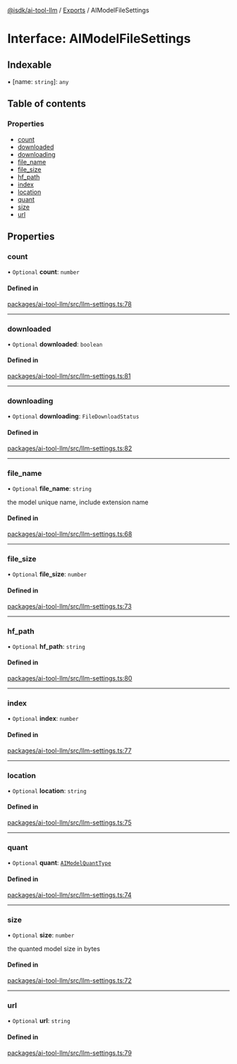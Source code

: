 [@isdk/ai-tool-llm](../README.md) / [Exports](../modules.md) / AIModelFileSettings

# Interface: AIModelFileSettings

## Indexable

▪ [name: `string`]: `any`

## Table of contents

### Properties

- [count](AIModelFileSettings.md#count)
- [downloaded](AIModelFileSettings.md#downloaded)
- [downloading](AIModelFileSettings.md#downloading)
- [file\_name](AIModelFileSettings.md#file_name)
- [file\_size](AIModelFileSettings.md#file_size)
- [hf\_path](AIModelFileSettings.md#hf_path)
- [index](AIModelFileSettings.md#index)
- [location](AIModelFileSettings.md#location)
- [quant](AIModelFileSettings.md#quant)
- [size](AIModelFileSettings.md#size)
- [url](AIModelFileSettings.md#url)

## Properties

### count

• `Optional` **count**: `number`

#### Defined in

[packages/ai-tool-llm/src/llm-settings.ts:78](https://github.com/isdk/ai-tool-llm.js/blob/40262309ef9265215df2dd0d31853b28da52b5cc/src/llm-settings.ts#L78)

___

### downloaded

• `Optional` **downloaded**: `boolean`

#### Defined in

[packages/ai-tool-llm/src/llm-settings.ts:81](https://github.com/isdk/ai-tool-llm.js/blob/40262309ef9265215df2dd0d31853b28da52b5cc/src/llm-settings.ts#L81)

___

### downloading

• `Optional` **downloading**: `FileDownloadStatus`

#### Defined in

[packages/ai-tool-llm/src/llm-settings.ts:82](https://github.com/isdk/ai-tool-llm.js/blob/40262309ef9265215df2dd0d31853b28da52b5cc/src/llm-settings.ts#L82)

___

### file\_name

• `Optional` **file\_name**: `string`

the model unique name, include extension name

#### Defined in

[packages/ai-tool-llm/src/llm-settings.ts:68](https://github.com/isdk/ai-tool-llm.js/blob/40262309ef9265215df2dd0d31853b28da52b5cc/src/llm-settings.ts#L68)

___

### file\_size

• `Optional` **file\_size**: `number`

#### Defined in

[packages/ai-tool-llm/src/llm-settings.ts:73](https://github.com/isdk/ai-tool-llm.js/blob/40262309ef9265215df2dd0d31853b28da52b5cc/src/llm-settings.ts#L73)

___

### hf\_path

• `Optional` **hf\_path**: `string`

#### Defined in

[packages/ai-tool-llm/src/llm-settings.ts:80](https://github.com/isdk/ai-tool-llm.js/blob/40262309ef9265215df2dd0d31853b28da52b5cc/src/llm-settings.ts#L80)

___

### index

• `Optional` **index**: `number`

#### Defined in

[packages/ai-tool-llm/src/llm-settings.ts:77](https://github.com/isdk/ai-tool-llm.js/blob/40262309ef9265215df2dd0d31853b28da52b5cc/src/llm-settings.ts#L77)

___

### location

• `Optional` **location**: `string`

#### Defined in

[packages/ai-tool-llm/src/llm-settings.ts:75](https://github.com/isdk/ai-tool-llm.js/blob/40262309ef9265215df2dd0d31853b28da52b5cc/src/llm-settings.ts#L75)

___

### quant

• `Optional` **quant**: [`AIModelQuantType`](../enums/AIModelQuantType.md)

#### Defined in

[packages/ai-tool-llm/src/llm-settings.ts:74](https://github.com/isdk/ai-tool-llm.js/blob/40262309ef9265215df2dd0d31853b28da52b5cc/src/llm-settings.ts#L74)

___

### size

• `Optional` **size**: `number`

the quanted model size in bytes

#### Defined in

[packages/ai-tool-llm/src/llm-settings.ts:72](https://github.com/isdk/ai-tool-llm.js/blob/40262309ef9265215df2dd0d31853b28da52b5cc/src/llm-settings.ts#L72)

___

### url

• `Optional` **url**: `string`

#### Defined in

[packages/ai-tool-llm/src/llm-settings.ts:79](https://github.com/isdk/ai-tool-llm.js/blob/40262309ef9265215df2dd0d31853b28da52b5cc/src/llm-settings.ts#L79)

